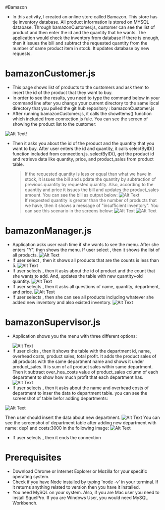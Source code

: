 #Bamazon
* In this activity, I created an online store called Bamazon. This store has tje inventory database. All product information is stored on MYSQL database. Through bamazonCustomer.js, customer can see the list of product and then enter the id and the quantity that he wants. The application would check the inventory from database if there is enough, then it issues the bill and subtract the requested quantity from the number of same product item in stock. It updates database by new requests. 

# bamazonCustomer.js
* This page shows list of products to the customers and ask them to insert the id of the product that they want to buy.
* In order to see the results, you need to type the command below in your command line after you change your current directory to the same local directory that you pulled the git hub repository :
	bamazonCustomer.js
* After running bamazonCustomer.js, it calls the showItems() function which included from connection.js fule. You can see the screen of showing the product list to the customer:

 ![Alt Text](images/bamazonCustomer1.jpg)!

* Then it asks you about the id of the product and the quantity that you want to buy. After user enters the id and quantity, it calls selectByID() function included from connection.js. selectByID(), get the product id and retrieve data like quantity, price, and product_sales from product table. 
	>If the requested quantity is less or equal than what we have in stock, it issues the bill and update the quantity by subtraction of previous quantity by requested quantity. Also, according to the quantity and price it issues the bill and updates the product_sales amount. You can see the bill as output below:
![Alt Text](/images/bamazonCustomer2.jpg)	
    > If requested quantity is greater than the number of products that we have, then it shows a message of "insufficient inventory". You can see this scenario in the screens below:
![Alt Text](/images/bamazonCustomer1.2.jpg)
![Alt Text](/images/bamazonCustomer2.2.jpg)


# bamazonManager.js
* Application asks user each time if she wants to see the menu. After she enters "Y", then shows the menu. If user select <View Products for Sale>, then it shows the list of all products. 
![Alt Text](/images/bamazonManager2.2.jpg)
* If user select <View Low Inventory>, then it shows all products that are the counts is less than 5.
![Alt Text](/images/bamazonManager3.2.jpg)
* If user selects <Add to Inventory>, then it asks about the id of product and the count that she wants to add. And, updates the table with new quantity+old quantity.
![Alt Text](/images/bamazonManager4.2.jpg)
* If user selects <Add New Product>, then it asks all questions of name, quantity, department, and price.
![Alt Text](/images/bamazonManager8.2.jpg)
* If user selects <View Products for Sale>, then she can see all products including whatever she added new inventory and also existed inventory.
![Alt Text](/images/bamazonManager9.2.jpg)

# bamazonSupervisor.js

* Application shows you the menu with three different options: 
	>  <View Product Sales by Department>
	>  <Create New Department>
	>  <Finish>
	![Alt Text](/images/bamazonSupervisor1.jpg)
* If user clicks <View Product Sales by Department>, then it shows the table with the department id, name, overhead costs, product sales, total profit. It adds the product sales of all products with the same department name and shows it under product_sales. It is sum of all product sales within same department. Then it subtract over_hea_costs value of product_sales column of each department to show how much profit that each department has.
![Alt Text](/images/bamazonSupervisor2.jpg)
* If user selects  <Create New Department>, then it asks about the name and overhead costs of department to inser the data to department table. you can see the screenshot of table befor adding departments:

![Alt Text](/images/bamazonSupervisor4.jpg)

Then user should insert the data about new department.
![Alt Text](/images/bamazonSupervisor5.jpg)
You can see the screenshot of department table after adding new department with name: dep1 and costs:3000 in the following image:
![Alt Text](/images/bamazonSupervisor6.jpg)
* If user selects <Finish>, then it ends the connection

# Prerequisites
 * Download Chrome or Internet Explorer or Mozilla for your specific operating system.
 * Check if you have Node installed by typing  'node -v' in your terminal. If it returns anything related to version then you have it installed.
 * You need MySQL on your system. Also, if you are Mac user you need to install SquelPro. If you are Windows User, you would need MySQL Workbench.
